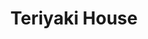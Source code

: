 ---
layout: place
title: "Teriyaki House"
permalink: /massachusetts/boston/teriyaki-house.html
stateAbbr: MA
stateName: Massachusetts
cityName: Boston
place_id: ChIJa4NAAER744kR_N-8rev0cf0
photos:
  - name: >-
      places/ChIJa4NAAER744kR_N-8rev0cf0/photos/AeeoHcJJQWx-v1HvtTvzG7K-qS-IjC3c7c7_nsTbKPLJkEqhbDWLzWfPgqz1GQtQeLLM_xYP8PONrMDPZZsMKba9NmXgME3o3hyIw6dU6d1Oir2eK6miznyxGgc7OmqgiTCNzESx3v3Xl2pjjlONBt3YAOeDIlo0FN1veMHXMK6IYfmep26ioqSqWoOtOYH3NpROVZSIq9uuDXXDDLeQolO9F2mk5_LjeToG5qdhpwELuQsTTqIleOuCX93xC9HvoxIiISMVruWoAbaU1BU9vklQaNMATdXfT37mC2y1pUIZtOnLJX93tTS23s-MU3QU7L9M5fElVgqNcNVR1_RUFEffpbODutKuo25nexVTWCN6ysoO4c7RKGaItcdzxd0_4V78B-dQmAm5N8RqoQT1Brcs7I4IBidc395pIJAOBAF2Ajhwd3g
    widthPx: 3024
    heightPx: 4032
    authorAttributions:
      - displayName: Michal Miedlo
        uri: https://maps.google.com/maps/contrib/102812450805758370697
        photoUri: >-
          https://lh3.googleusercontent.com/a/ACg8ocL-cWVnUTvN7_6TtjlYrmRZ_uyHaTq7Hj_NAWs7vJs2ruDd-w=s100-p-k-no-mo
    flagContentUri: >-
      https://www.google.com/local/imagery/report/?cb_client=maps_api_places.places_api&image_key=!1e10!2sCIHM0ogKEICAgIDb46O97gE&hl=en-US
    googleMapsUri: >-
      https://www.google.com/maps/place//data=!3m4!1e2!3m2!1sCIHM0ogKEICAgIDb46O97gE!2e10!4m2!3m1!1s0x89e37b440040836b:0xfd71f4ebadbcdffc
  - name: >-
      places/ChIJa4NAAER744kR_N-8rev0cf0/photos/AeeoHcKgcxA5m-M69ZxqVjjxpyB3F0nmKddfhR-er9A16vVRdiYQkuwgVghOhhPmxD2Zf30hEnuFOM4fPO5nNiN2AEXx592z8WTthY3cdUvx-sKoHVkbMIq-AQKe2EcvKAV-uwgTSv20s5kCMmCLafYsl4I7fTIpuQyn0EFKyJ4oBt-bT0CluXrJzinjiRu2OFTsQtjbf2unqo8rqIuyvvm3XwyuOIXQO8nZ-pZo4hlUSUIN66p8AKUBchl560jPXa9ZHed43I1wRwpvzMAmLc8h1KHupZio_IuKVb1RcVrM8EYwnemxTn5-nTk1UkF_07JjcdVUuz8kY-JP78P5vvdp7VcBis6bkTxCUL_HaYmkzxOgz2uVNpnN49hRTWTTZFKTJS5O4gS2bcO_vIYrNCDM1bYTORCC4SPlKFwhuqv8k05dBA
    widthPx: 3504
    heightPx: 4656
    authorAttributions:
      - displayName: Robert Ambroise
        uri: https://maps.google.com/maps/contrib/109984052327610928775
        photoUri: >-
          https://lh3.googleusercontent.com/a/ACg8ocLih7BJyXVJ07R_4AbDBN34hp1uHJsJjSScg5LWXntuHIy7=s100-p-k-no-mo
    flagContentUri: >-
      https://www.google.com/local/imagery/report/?cb_client=maps_api_places.places_api&image_key=!1e10!2sCIHM0ogKEICAgICd-dPTew&hl=en-US
    googleMapsUri: >-
      https://www.google.com/maps/place//data=!3m4!1e2!3m2!1sCIHM0ogKEICAgICd-dPTew!2e10!4m2!3m1!1s0x89e37b440040836b:0xfd71f4ebadbcdffc
  - name: >-
      places/ChIJa4NAAER744kR_N-8rev0cf0/photos/AeeoHcKlAZ5CFWycNrdoC18Pih0e3Owxe8qxLOwSn5BByRUIztfLyfV76LI6cojs7wmjIqfSJh3i1WDQ5L1UJNa9eSdq0deyVWscam7nbhx1ZQ_6sgFMO7A33XSSfkKS3KYG2N1x1cytqRRR6p_qoZZWXKIIUgsx1b0radiw2T2MrlDBqFXpZa3C-xnsDnNDoWz3k_LgnAULp_Aoti1M6bXiJGRMwNJxs5hcnjJAonCcNqAbjimOh9Gv7qQZC7VQKLvCrRo11bamxvRGirt06H4JrwN-eS6JmNQxZMAEPABoln-N2vzHxtJhTtnCkjxw79-VEz6wD4oGX1pg-M5292RkjsFP1pcIREUGfBFh23Y8G85AgfHaTLZbdzgmRjPAQUrJ4mDzvFymoZpc8Zo0L7B9U7WuQI8lnFg_zuwar1uR6gQxfUTN
    widthPx: 3024
    heightPx: 4032
    authorAttributions:
      - displayName: Rebecca Cann
        uri: https://maps.google.com/maps/contrib/109482587889430315349
        photoUri: >-
          https://lh3.googleusercontent.com/a/ACg8ocJXq-7zeRZ-SE5DlhTKEmGzESZa6IGFWUqe2JNU1zdwcFAomA=s100-p-k-no-mo
    flagContentUri: >-
      https://www.google.com/local/imagery/report/?cb_client=maps_api_places.places_api&image_key=!1e10!2sCIHM0ogKEICAgICLyrO09QE&hl=en-US
    googleMapsUri: >-
      https://www.google.com/maps/place//data=!3m4!1e2!3m2!1sCIHM0ogKEICAgICLyrO09QE!2e10!4m2!3m1!1s0x89e37b440040836b:0xfd71f4ebadbcdffc
  - name: >-
      places/ChIJa4NAAER744kR_N-8rev0cf0/photos/AeeoHcK3uLDUKgYWz_Z8GFmicaUSgBvKYxHfmdHRZOCyBRJYCtzd_azMQHSAjOHUp0HUvQPX5FtLQzantdxuvwpMTHF45IGQ6-MQ4Yr_DN_bbXdl2zpdL7uDw4nnHMbTjA-FWbXwJR1idrSBqyvD7E3enzIncIiyQHbATkqE_mmiH3STBruG1qJn3bVKDmM_urSZu6zWidwdLU4pqQi1_ZNRdgkZKDXlOP-8qg47UqqXSO5b_McdrH3vMmsFwkDOxqZkdmn9REqSbWJOq1yWYYiIu0UMkzjm7bfaTte2qizEbGDG-vMJAdvSNIwnlFmZ1O7Q1u08JD3zFlx72SHlCJhkMigbrRgJCfIfRnW6fcH2_xVnVYF-GoRvKIX_nOVrc40dXp8SSYURFJK90buiPtBrQi4luSivYaMawW1APZgvZ7s
    widthPx: 3024
    heightPx: 4032
    authorAttributions:
      - displayName: Elizabeth Smith
        uri: https://maps.google.com/maps/contrib/100652453292966822090
        photoUri: >-
          https://lh3.googleusercontent.com/a-/ALV-UjW-v0DyYXljTP1929_YBWdm_AHLlxYcR_g_MYpmAkvVyfXIrvCN=s100-p-k-no-mo
    flagContentUri: >-
      https://www.google.com/local/imagery/report/?cb_client=maps_api_places.places_api&image_key=!1e10!2sCIHM0ogKEICAgICmmYqrbg&hl=en-US
    googleMapsUri: >-
      https://www.google.com/maps/place//data=!3m4!1e2!3m2!1sCIHM0ogKEICAgICmmYqrbg!2e10!4m2!3m1!1s0x89e37b440040836b:0xfd71f4ebadbcdffc
  - name: >-
      places/ChIJa4NAAER744kR_N-8rev0cf0/photos/AeeoHcJzpB8Dgy_tp15GhZuw3AYg8T6s-yxpmyWw5FSg9YmzYfa4JSGkP0Rxm4A0OFN0h0DuYYp_ItydDwkBhNIgIYc017Tfo0XfUdIP1HDV4B0EIFgS5gbc26E9-f6ItxDvzHMfQdJZim1ZdWUq9O5hKD37Hkx29Cfzv-u8NTrT5qsbmyf6oUVTD8vwgEx4ejNBIQxohVh5ajkSfkqZq7oj00skzl0W9vyv_jHG0l8iGJeC8gQzS80hWqgerH82XNlxQ-CD8z3qR4sJZrjHYWG_d_G1ABl6Z1-cO6750TlxV9i-ThsjBkP0eIV_N8uscWoVwRgbNC1fYVyvAWx0nfZMUXpKsaWPm4SYSNr0_GqDbVBRCpBQuaRI3dpDM9Xvus1PibwGRwf1fcunbCElu9qS1Y0jDjKwpc6s-dCZKHBIPXTY61k
    widthPx: 750
    heightPx: 1334
    authorAttributions:
      - displayName: Ballout 953
        uri: https://maps.google.com/maps/contrib/109275823590688087724
        photoUri: >-
          https://lh3.googleusercontent.com/a/ACg8ocKEolArecqt-cmN7hmZ2jl-PpOnmTz5WyN1m_SOjwObad8eRw=s100-p-k-no-mo
    flagContentUri: >-
      https://www.google.com/local/imagery/report/?cb_client=maps_api_places.places_api&image_key=!1e10!2sCIHM0ogKEICAgIDRh7WsmwE&hl=en-US
    googleMapsUri: >-
      https://www.google.com/maps/place//data=!3m4!1e2!3m2!1sCIHM0ogKEICAgIDRh7WsmwE!2e10!4m2!3m1!1s0x89e37b440040836b:0xfd71f4ebadbcdffc
  - name: >-
      places/ChIJa4NAAER744kR_N-8rev0cf0/photos/AeeoHcLJGWWnyiqmZF0NxdQ7EYnVFih-DDlIuRyzPJTrIq9x4V1x7q_sZ9mhR9EgHNFsjwjoWylV3QnW6FaX5qsKSJiUou935oF5r_KXo3iXIJnuXqs6ijgkBJP-krh0MATv8ojSElXN3CTOfXVXJrD8sEs9_JpaPR4da6QT_7ya47EtJdQJKtTNpCtybCqzSQeUcwCVhPi4vfJTMqbFN7s-kok8J_XjfrFuhPCLPEHOx9xYbzwp9W-oRc8zzWDdVtqZT0r8gtTUBOIQXo2AAaXI5N1JOWQC8hH7LiTfARIrmXFCDCrVqUmZ7f4nFYplE0umPg1uOEgIN_WPlKZzWTLhMGRdU5bAogUKnOw25HfgXzbIYllJk1OIeqZk5SK9HtOxtA-5xEnj8j5_zA-w4gz8gMV10btUEdTCWBLyTV7EiYE1n80
    widthPx: 3024
    heightPx: 4032
    authorAttributions:
      - displayName: Deirdre B
        uri: https://maps.google.com/maps/contrib/102544495146529534813
        photoUri: >-
          https://lh3.googleusercontent.com/a-/ALV-UjW4vPPX1xO1H_HEadmsQ5FHqSA46pwYsNtoPbneS9ge2IlemXZ1=s100-p-k-no-mo
    flagContentUri: >-
      https://www.google.com/local/imagery/report/?cb_client=maps_api_places.places_api&image_key=!1e10!2sCIHM0ogKEICAgMDQzqbo7wE&hl=en-US
    googleMapsUri: >-
      https://www.google.com/maps/place//data=!3m4!1e2!3m2!1sCIHM0ogKEICAgMDQzqbo7wE!2e10!4m2!3m1!1s0x89e37b440040836b:0xfd71f4ebadbcdffc
  - name: >-
      places/ChIJa4NAAER744kR_N-8rev0cf0/photos/AeeoHcIopnwrYKLwy81YfgvTd3WlIP7aivMVPiR2UyUdv4U7VmXkSt1th5WE_AlRo13G3zrmiloPkEwpjhXhqbMuptd00QihyOc4yMmBrmPoJ-9_Kr_wb9lSejDZNfyB2wr9DN905dQVSJSdktKXuzklITiYnGLAh1AM5lkKfqQXntZSByvsIItVcw5LdeXdABQmM7d8SOhovfGSIhCfq9RnLbu3vHJrer9rj8aDtxeSWT5BBzSW54LymgkIOqrq2zeYYXHgfuNI_irsP9Xa7L_MIeS9LNCgSN-9WKrGFlU3jaZep4fyzjA2YVvz4XB725r2AIG9ii13Y0gB9g8s4ceCxiL_70ycICT7quo35-xNAVPBGkoSOVYLryYzb1lDzPE7Qc_HFNH3PV5Kj-kqalWtpt9tZsSEOKuagOf3ZBLdzhB7Iv-n
    widthPx: 4656
    heightPx: 3504
    authorAttributions:
      - displayName: Robert Ambroise
        uri: https://maps.google.com/maps/contrib/109984052327610928775
        photoUri: >-
          https://lh3.googleusercontent.com/a/ACg8ocLih7BJyXVJ07R_4AbDBN34hp1uHJsJjSScg5LWXntuHIy7=s100-p-k-no-mo
    flagContentUri: >-
      https://www.google.com/local/imagery/report/?cb_client=maps_api_places.places_api&image_key=!1e10!2sCIHM0ogKEICAgIDThNeokwE&hl=en-US
    googleMapsUri: >-
      https://www.google.com/maps/place//data=!3m4!1e2!3m2!1sCIHM0ogKEICAgIDThNeokwE!2e10!4m2!3m1!1s0x89e37b440040836b:0xfd71f4ebadbcdffc
  - name: >-
      places/ChIJa4NAAER744kR_N-8rev0cf0/photos/AeeoHcILXmsb_06V-LHrNblJ4Skba9gHq7fdJWGBxisqYatYGHD9NcZ8eq-RJtM7aZfT0mJ-fwLlpZMszsjJQjQj8bsOFbX9lDY41TwhKn6_uWHHu5_DRVkNxlXJkA3lzUTwGn6KfAop1GWcrYmfq51Ap5_mJ23vEeEQWZNH0zn7mfTRO8mvOZWRJUZ7vkAv809ePslv2jUdBkbFAxPL-mIRqa1SE_7jyQ1l1kWzgt3na6UKiWDQnvJ4K4YYH0irO7yJBto6OsZ_GSyymBq_YZGmFaMfkL8a5tkZ0-hJRwIkZT7pHJuhNNufOgdpV3_8afYtw-8lGarhXsD-cP2mAQAi6jt1QkZ6YVce36ZTg5icCWpaUQUzEwY636Z8DdORrhWON_k6x_EVpgzoCy8ONKnKOqKNUEhbE4Qjv4rBNYTXFVwbdnQN
    widthPx: 553
    heightPx: 826
    authorAttributions:
      - displayName: YD Kim
        uri: https://maps.google.com/maps/contrib/113378716545156607316
        photoUri: >-
          https://lh3.googleusercontent.com/a-/ALV-UjUIqt-gTDJrVwghnVofuQv3Z_91OXTYOkmZ1QuaVR0mZNI8LLrb=s100-p-k-no-mo
    flagContentUri: >-
      https://www.google.com/local/imagery/report/?cb_client=maps_api_places.places_api&image_key=!1e10!2sCIHM0ogKEICAgIClmMvs0AE&hl=en-US
    googleMapsUri: >-
      https://www.google.com/maps/place//data=!3m4!1e2!3m2!1sCIHM0ogKEICAgIClmMvs0AE!2e10!4m2!3m1!1s0x89e37b440040836b:0xfd71f4ebadbcdffc
  - name: >-
      places/ChIJa4NAAER744kR_N-8rev0cf0/photos/AeeoHcL2ETgE7BKVgBTOPWtPFZedHk0JkrqmUZH_GlNcVYQCelO6vG_ZpQAQTKDm8ZDhwwt2bQ_iKe7PKUJzU9jZrVSqi0bZlTGjq54xw-0amXPDN52yBypu2xml5g6ss-iSU5pyZxgpeqc8lzDoT_1JpanIs7Z6JGJGQ6TrmcEsqc8xX7LPV5YhjgVYclz-gATIzfI8bEqrj_gFmACoRkZT64rk2W2Vnsz1Oxm7MOv1tH1qrOIIF7yEEaYioaispwe4DknV44sCRCnKkHL167pHjvdsfrCoADlAYGxcXWSKAh0mRsxYBNT4Brb0jreIEa1RGBZNEhZFBAwM0TjiAzBMp5nb5p38212_xcOnL8jQ2buRcp08BbfVLpBNFNcDcXLpFZGfeAks6sy4KpgaTDKricLuY11ppMSnhhzi_bB3ah_a9wA
    widthPx: 3852
    heightPx: 4100
    authorAttributions:
      - displayName: Natalia Chu
        uri: https://maps.google.com/maps/contrib/110147017427312390426
        photoUri: >-
          https://lh3.googleusercontent.com/a/ACg8ocJ20mocTD73wVrxeJtqSyde3xVR2UqP4oa-jFwPCI8UrHo6sw=s100-p-k-no-mo
    flagContentUri: >-
      https://www.google.com/local/imagery/report/?cb_client=maps_api_places.places_api&image_key=!1e10!2sCIHM0ogKEICAgIClltOt0QE&hl=en-US
    googleMapsUri: >-
      https://www.google.com/maps/place//data=!3m4!1e2!3m2!1sCIHM0ogKEICAgIClltOt0QE!2e10!4m2!3m1!1s0x89e37b440040836b:0xfd71f4ebadbcdffc
  - name: >-
      places/ChIJa4NAAER744kR_N-8rev0cf0/photos/AeeoHcLx8cpMwTXwLzYtiwBUzKm90AUzYmKw-Pzc5bW0JKwFYeniSfX9Jd5WAQxV6m8ChI5_s6DiK0XVSgDMtpCeI7IC2521L3wcpoYLtXlqnL2ZuhL00yNmyPPQJsQ30-Z-O8rT5sG0djVPX9JEn1gvypkfvfs234P90cjBsQHuFyJmmBMM1iu9r5mh_A63VdGF6zJ1oOAQ4Sk8iQmQtZA6J9j9iB8msDN9lKM8vK7ByCw7zGYWhnfQr3SenDquuTqZr1OjazXZxG751kD1996SrPDOjKJ3caTYZvlk1uEQL0KtsTJ8iJuEQrVbdICIDoQVXphUJ7ql9clV5qXj1lBxOsuGs1NBEMLZrOCtW_oVVVr0k8_cEMLFVw0siMlfXMXAhwBk377lOhah4VlbgYQNWLul1zP8EWqQCCPlyCdS0KY-TLYB
    widthPx: 3024
    heightPx: 4032
    authorAttributions:
      - displayName: Tiffany Lynn
        uri: https://maps.google.com/maps/contrib/100870332894645231520
        photoUri: >-
          https://lh3.googleusercontent.com/a-/ALV-UjUfrJmRzLfv6YPIfwIpgvw0Wvsh_8ZEHT-I4ByE7_aYIGikDd5f=s100-p-k-no-mo
    flagContentUri: >-
      https://www.google.com/local/imagery/report/?cb_client=maps_api_places.places_api&image_key=!1e10!2sCIHM0ogKEICAgIDG05PV8AE&hl=en-US
    googleMapsUri: >-
      https://www.google.com/maps/place//data=!3m4!1e2!3m2!1sCIHM0ogKEICAgIDG05PV8AE!2e10!4m2!3m1!1s0x89e37b440040836b:0xfd71f4ebadbcdffc
address: 32 W Broadway, Boston, MA 02127, USA
street: 32 W Broadway
city: Boston
state: MA
zip: '02127'
country: USA
neighborhood: D Street / West Broadway
latitude: '42.342736'
longitude: '-71.056346'
accessibility_options: null
business_status: OPERATIONAL
name: Teriyaki House
google_maps_links:
  directionsUri: >-
    https://www.google.com/maps/dir//''/data=!4m7!4m6!1m1!4e2!1m2!1m1!1s0x89e37b440040836b:0xfd71f4ebadbcdffc!3e0
  placeUri: https://maps.google.com/?cid=18262647257033400316
  writeAReviewUri: >-
    https://www.google.com/maps/place//data=!4m3!3m2!1s0x89e37b440040836b:0xfd71f4ebadbcdffc!12e1
  reviewsUri: >-
    https://www.google.com/maps/place//data=!4m4!3m3!1s0x89e37b440040836b:0xfd71f4ebadbcdffc!9m1!1b1
  photosUri: >-
    https://www.google.com/maps/place//data=!4m3!3m2!1s0x89e37b440040836b:0xfd71f4ebadbcdffc!10e5
primary_type: Takeout Restaurant
opening_hours:
  regular: null
  current: null
secondary_opening_hours:
  regular:
    weekdayDescriptions: null
    type: null
  current:
    weekdayDescriptions: null
    type: null
phone: (617) 269-2000
price_level: PRICE_LEVEL_MODERATE
price_range: $10 &ndash; $20
rating: '3.1'
rating_count: 203
website: http://www.teriyakihouse.info/
description: null
reviews:
  - name: >-
      places/ChIJa4NAAER744kR_N-8rev0cf0/reviews/ChZDSUhNMG9nS0VJQ0FnTURRenFib0x3EAE
    relativePublishTimeDescription: a month ago
    rating: 1
    text:
      text: >-
        RUDE RUDE RUDE! I placed this order on Uber eats and specifically wrote
        notes to the restaurant stating that I do not want tobiko (THE
        RESTAURANT PUT EXTRA 😒) I also said no eel (they still threw it on
        there anyways) I just don't understand why I'm getting an attitude from
        the lady that answered the phone when I mentioned my concerns to her.
        Yelling at a customer because you can't understand what the word “NO”
        means is not appropriate. Thanks for ruining my freaking dinner. They
        told me to drive there and they'll give me new ones but why would I do
        that when I had this delivered and paid all these fees? DO BETTER!
      languageCode: en
    originalText:
      text: >-
        RUDE RUDE RUDE! I placed this order on Uber eats and specifically wrote
        notes to the restaurant stating that I do not want tobiko (THE
        RESTAURANT PUT EXTRA 😒) I also said no eel (they still threw it on
        there anyways) I just don't understand why I'm getting an attitude from
        the lady that answered the phone when I mentioned my concerns to her.
        Yelling at a customer because you can't understand what the word “NO”
        means is not appropriate. Thanks for ruining my freaking dinner. They
        told me to drive there and they'll give me new ones but why would I do
        that when I had this delivered and paid all these fees? DO BETTER!
      languageCode: en
    authorAttribution:
      displayName: Deirdre B
      uri: https://www.google.com/maps/contrib/102544495146529534813/reviews
      photoUri: >-
        https://lh3.googleusercontent.com/a-/ALV-UjW4vPPX1xO1H_HEadmsQ5FHqSA46pwYsNtoPbneS9ge2IlemXZ1=s128-c0x00000000-cc-rp-mo-ba3
    publishTime: '2025-03-11T03:33:43.122198Z'
    flagContentUri: >-
      https://www.google.com/local/review/rap/report?postId=ChZDSUhNMG9nS0VJQ0FnTURRenFib0x3EAE&d=17924085&t=1
    googleMapsUri: >-
      https://www.google.com/maps/reviews/data=!4m6!14m5!1m4!2m3!1sChZDSUhNMG9nS0VJQ0FnTURRenFib0x3EAE!2m1!1s0x89e37b440040836b:0xfd71f4ebadbcdffc
  - name: >-
      places/ChIJa4NAAER744kR_N-8rev0cf0/reviews/ChZDSUhNMG9nS0VJQ0FnTURRcGF5d2JBEAE
    relativePublishTimeDescription: a month ago
    rating: 2
    text:
      text: >-
        The food came to us hot and fast. That is about the best I can say. The
        fried rice was literally white rice with soy sauce and was the most
        flavorful things we had. The one packet of sit sauce they included
        didn't make up for the blandness of everything we ordered.  Since we are
        in a hotel room and never saw the inside of the place, I cannot speak
        for atmosphere, but had to choose a rating.
      languageCode: en
    originalText:
      text: >-
        The food came to us hot and fast. That is about the best I can say. The
        fried rice was literally white rice with soy sauce and was the most
        flavorful things we had. The one packet of sit sauce they included
        didn't make up for the blandness of everything we ordered.  Since we are
        in a hotel room and never saw the inside of the place, I cannot speak
        for atmosphere, but had to choose a rating.
      languageCode: en
    authorAttribution:
      displayName: Lisamechelle LaLonde
      uri: https://www.google.com/maps/contrib/103477721464284440971/reviews
      photoUri: >-
        https://lh3.googleusercontent.com/a-/ALV-UjVs9rhEQ6yL6Sffd5IwvOloORCNGFva___fLIQTKW8c6Y6IlvEd=s128-c0x00000000-cc-rp-mo-ba3
    publishTime: '2025-03-12T13:03:36.846089Z'
    flagContentUri: >-
      https://www.google.com/local/review/rap/report?postId=ChZDSUhNMG9nS0VJQ0FnTURRcGF5d2JBEAE&d=17924085&t=1
    googleMapsUri: >-
      https://www.google.com/maps/reviews/data=!4m6!14m5!1m4!2m3!1sChZDSUhNMG9nS0VJQ0FnTURRcGF5d2JBEAE!2m1!1s0x89e37b440040836b:0xfd71f4ebadbcdffc
  - name: >-
      places/ChIJa4NAAER744kR_N-8rev0cf0/reviews/ChdDSUhNMG9nS0VJQ0FnTURRNTlTdzJ3RRAB
    relativePublishTimeDescription: 4 weeks ago
    rating: 5
    text:
      text: >-
        Just did apps. Lobster Rangoon was not overly sweet, had great flavor,
        nice and crunchy even after Door Dash delivery. Scallion Pancakes were
        tasty, chewy with a nice crisp. Spring rolls were tasty and super
        crispy. Good prices even with the 3rd party delivery charges.
      languageCode: en
    originalText:
      text: >-
        Just did apps. Lobster Rangoon was not overly sweet, had great flavor,
        nice and crunchy even after Door Dash delivery. Scallion Pancakes were
        tasty, chewy with a nice crisp. Spring rolls were tasty and super
        crispy. Good prices even with the 3rd party delivery charges.
      languageCode: en
    authorAttribution:
      displayName: Anthony Romano
      uri: https://www.google.com/maps/contrib/118073565366208587993/reviews
      photoUri: >-
        https://lh3.googleusercontent.com/a/ACg8ocKjDHbEl5hUVdSewSrbSpx2PHHV0H6JP08FbpV31UtLhPEJDw=s128-c0x00000000-cc-rp-mo
    publishTime: '2025-03-15T00:27:19.710316Z'
    flagContentUri: >-
      https://www.google.com/local/review/rap/report?postId=ChdDSUhNMG9nS0VJQ0FnTURRNTlTdzJ3RRAB&d=17924085&t=1
    googleMapsUri: >-
      https://www.google.com/maps/reviews/data=!4m6!14m5!1m4!2m3!1sChdDSUhNMG9nS0VJQ0FnTURRNTlTdzJ3RRAB!2m1!1s0x89e37b440040836b:0xfd71f4ebadbcdffc
  - name: >-
      places/ChIJa4NAAER744kR_N-8rev0cf0/reviews/ChdDSUhNMG9nS0VJQ0FnSURfeE0yTW13RRAB
    relativePublishTimeDescription: 2 months ago
    rating: 5
    text:
      text: >-
        Got into DT Boston late and was looking for something quick and
        reasonably priced.  This location was two blocks from my hotel.  They
        offer a great menu with a variety of foods.  The menu was reasonably
        priced.  Easy to order for takeout (or dine-in).  The service was
        quick.  Portions were consistent with pricing.  I enjoyed a really nice
        dinner that was fresh and hot!
      languageCode: en
    originalText:
      text: >-
        Got into DT Boston late and was looking for something quick and
        reasonably priced.  This location was two blocks from my hotel.  They
        offer a great menu with a variety of foods.  The menu was reasonably
        priced.  Easy to order for takeout (or dine-in).  The service was
        quick.  Portions were consistent with pricing.  I enjoyed a really nice
        dinner that was fresh and hot!
      languageCode: en
    authorAttribution:
      displayName: Aaron Frederickson
      uri: https://www.google.com/maps/contrib/111763596376851437469/reviews
      photoUri: >-
        https://lh3.googleusercontent.com/a-/ALV-UjVqsTwC-OA0skrHSbs4i_EAVNIfcfYv-VQLa3dQYTNZDyDMmhA=s128-c0x00000000-cc-rp-mo-ba3
    publishTime: '2025-01-21T17:16:09.649069Z'
    flagContentUri: >-
      https://www.google.com/local/review/rap/report?postId=ChdDSUhNMG9nS0VJQ0FnSURfeE0yTW13RRAB&d=17924085&t=1
    googleMapsUri: >-
      https://www.google.com/maps/reviews/data=!4m6!14m5!1m4!2m3!1sChdDSUhNMG9nS0VJQ0FnSURfeE0yTW13RRAB!2m1!1s0x89e37b440040836b:0xfd71f4ebadbcdffc
  - name: >-
      places/ChIJa4NAAER744kR_N-8rev0cf0/reviews/ChdDSUhNMG9nS0VJQ0FnSURaNVkycmxBRRAB
    relativePublishTimeDescription: a year ago
    rating: 4
    text:
      text: >-
        My friend and I were searching for a post-midnight bite when we stumbled
        upon this place in South Boston. The food here is typical cheap Chinese
        takeout food that you can get anywhere in the U.S., so when we first saw
        their menu, we expected to get something like Panda Express bowls.


        But as they say, looks can be deceiving. We got the salmon bowl and the
        sesame chicken, and both were far better than we anticipated. The
        chicken was succulent and moist within, and the salmon, too, was a cut
        above what one would expect from a fast-food joint. Though priced
        slightly higher than your typical chain, the quality and taste justified
        the extra cost.


        Although there are some late-night options available in Chinatown,
        Teriyaki House still manages to stand out, providing a satisfactory
        quick bite that doesn't skimp on quality. If you're in the area and
        looking for a solid meal without the wait, this might just be your spot.
      languageCode: en
    originalText:
      text: >-
        My friend and I were searching for a post-midnight bite when we stumbled
        upon this place in South Boston. The food here is typical cheap Chinese
        takeout food that you can get anywhere in the U.S., so when we first saw
        their menu, we expected to get something like Panda Express bowls.


        But as they say, looks can be deceiving. We got the salmon bowl and the
        sesame chicken, and both were far better than we anticipated. The
        chicken was succulent and moist within, and the salmon, too, was a cut
        above what one would expect from a fast-food joint. Though priced
        slightly higher than your typical chain, the quality and taste justified
        the extra cost.


        Although there are some late-night options available in Chinatown,
        Teriyaki House still manages to stand out, providing a satisfactory
        quick bite that doesn't skimp on quality. If you're in the area and
        looking for a solid meal without the wait, this might just be your spot.
      languageCode: en
    authorAttribution:
      displayName: Jea Kim
      uri: https://www.google.com/maps/contrib/117730837401207768949/reviews
      photoUri: >-
        https://lh3.googleusercontent.com/a-/ALV-UjWwKV1KDmKWV1nfFpDkm8UJG2u1w2QEXIRnFg5lfgWSH3TlXdzMoQ=s128-c0x00000000-cc-rp-mo-ba7
    publishTime: '2023-10-05T10:26:50.690901Z'
    flagContentUri: >-
      https://www.google.com/local/review/rap/report?postId=ChdDSUhNMG9nS0VJQ0FnSURaNVkycmxBRRAB&d=17924085&t=1
    googleMapsUri: >-
      https://www.google.com/maps/reviews/data=!4m6!14m5!1m4!2m3!1sChdDSUhNMG9nS0VJQ0FnSURaNVkycmxBRRAB!2m1!1s0x89e37b440040836b:0xfd71f4ebadbcdffc
parking_options:
  freeStreetParking: true
  valetParking: false
payment_options:
  acceptsCreditCards: true
  acceptsDebitCards: true
  acceptsCashOnly: false
  acceptsNfc: true
allow_dogs: null
curbside_pickup: null
delivery: true
dine_in: null
good_for_children: null
good_for_groups: null
good_for_sports: false
live_music: false
menu_for_children: false
outdoor_seating: false
reservable: false
restroom: null
serves_beer: false
serves_breakfast: null
serves_brunch: null
serves_cocktails: false
serves_coffee: false
serves_dinner: true
serves_dessert: null
serves_lunch: true
serves_vegetarian_food: null
serves_wine: null
takeout: true

---